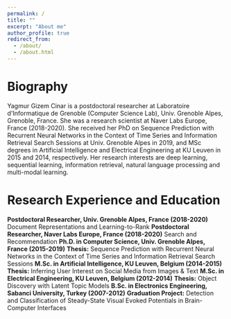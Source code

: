 ```yaml
---
permalink: /
title: ""
excerpt: "About me"
author_profile: true
redirect_from: 
  - /about/
  - /about.html
---
```



Biography
======
Yagmur Gizem Cinar is a postdoctoral researcher at Laboratoire d'Informatique de Grenoble (Computer Science Lab), Univ. Grenoble Alpes, Grenoble, France. She was a research scientist at Naver Labs Europe, France (2018-2020). She received her PhD on Sequence Prediction with Recurrent Neural Networks in the Context of Time Series and Information Retrieval Search Sessions at Univ. Grenoble Alpes in 2019, and MSc degrees in Artificial Intelligence and Electrical Engineering at KU Leuven in 2015 and 2014, respectively. Her research interests are deep learning, sequential learning, information retrieval, natural language processing and multi-modal learning.

Research Experience and Education
======
**Postdoctoral Researcher, Univ. Grenoble Alpes, France (2018-2020)**
        Document Representations and Learning-to-Rank
**Postdoctoral Researcher, Naver Labs Europe, France (2018-2020)**
        Search and Recommendation
**Ph.D. in Computer Science, Univ. Grenoble Alpes, France (2015-2019)**
        **Thesis:** Sequence Prediction with Recurrent Neural Networks in the Context of Time
Series and Information Retrieval Search Sessions
**M.Sc. in Artificial Intelligence, KU Leuven, Belgium (2014-2015)**
        **Thesis:** Inferring User Interest on Social Media from Images & Text
**M.Sc. in Electrical Engineering, KU Leuven, Belgium (2012-2014)**
        **Thesis:** Object Discovery with Latent Topic Models
**B.Sc. in Electronics Engineering, Sabanci University, Turkey (2007-2012)**
        **Graduation Project:** Detection and Classification of Steady-State Visual Evoked Potentials in Brain-Computer Interfaces


